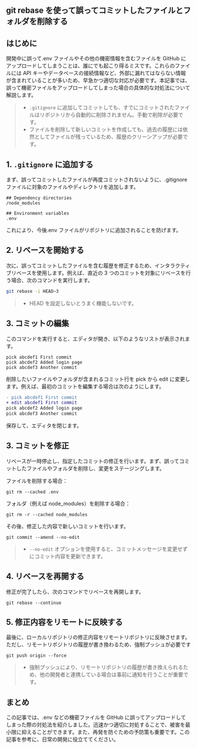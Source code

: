 ## git rebase を使って誤ってコミットしたファイルとフォルダを削除する

## はじめに

開発中に誤って.env ファイルやその他の機密情報を含むファイルを GitHub にアップロードしてしまうことは、誰にでも起こり得るミスです。これらのファイルには API キーやデータベースの接続情報など、外部に漏れてはならない情報が含まれていることが多いため、早急かつ適切な対応が必要です。本記事では、誤って機密ファイルをアップロードしてしまった場合の具体的な対処法について解説します。

> - `.gitignore` に追加してコミットしても、すでにコミットされたファイルはリポジトリから自動的に削除されません。手動で削除が必要です。
> - ファイルを削除して新しいコミットを作成しても、過去の履歴には依然としてファイルが残っているため、履歴のクリーンアップが必要です。

## 1. `.gitignore` に追加する

まず、誤ってコミットしたファイルが再度コミットされないように、.gitignore ファイルに対象のファイルやディレクトリを追加します。

```bash:.gitignore
## Dependency directories
/node_modules

## Environment variables
.env
```

これにより、今後.env ファイルがリポジトリに追加されることを防げます。

## 2. リベースを開始する

次に、誤ってコミットしたファイルを含む履歴を修正するため、インタラクティブリベースを使用します。例えば、直近の 3 つのコミットを対象にリベースを行う場合、次のコマンドを実行します。

```bash
git rebase -i HEAD~3
```

> - HEAD を設定しないとうまく機能しないです。

## 3. コミットの編集

このコマンドを実行すると、エディタが開き、以下のようなリストが表示されます。

```batch
pick abcdef1 First commit
pick abcdef2 Added login page
pick abcdef3 Another commit
```

削除したいファイルやフォルダが含まれるコミット行を pick から edit に変更します。例えば、最初のコミットを編集する場合は次のようにします。

```diff batch
- pick abcdef1 First commit
+ edit abcdef1 First commit
pick abcdef2 Added login page
pick abcdef3 Another commit
```

保存して、エディタを閉じます。

## 3. コミットを修正

リベースが一時停止し、指定したコミットの修正を行います。まず、誤ってコミットしたファイルやフォルダを削除し、変更をステージングします。

ファイルを削除する場合：

```batch
git rm --cached .env
```

フォルダ（例えば node_modules）を削除する場合：

```batch
git rm -r --cached node_modules
```

その後、修正した内容で新しいコミットを行います。

```batch
git commit --amend --no-edit
```

> - `--no-edit` オプションを使用すると、コミットメッセージを変更せずにコミット内容を更新できます。

## 4. リベースを再開する

修正が完了したら、次のコマンドでリベースを再開します。

```batch
git rebase --continue
```

## 5. 修正内容をリモートに反映する

最後に、ローカルリポジトリの修正内容をリモートリポジトリに反映させます。ただし、リモートリポジトリの履歴が書き換わるため、強制プッシュが必要です

```batch
git push origin --force
```

> - 強制プッシュにより、リモートリポジトリの履歴が書き換えられるため、他の開発者と連携している場合は事前に通知を行うことが重要です。

## まとめ

この記事では、.env などの機密ファイルを GitHub に誤ってアップロードしてしまった際の対処法を紹介しました。迅速かつ適切に対処することで、被害を最小限に抑えることができます。また、再発を防ぐための予防策も重要です。この記事を参考に、日常の開発に役立ててください。
